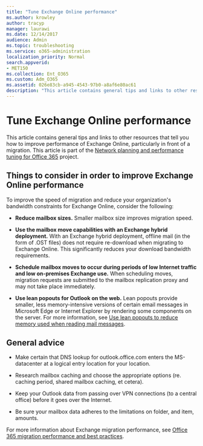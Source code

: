 ```yaml
---
title: "Tune Exchange Online performance"
ms.author: krowley
author: tracyp
manager: laurawi
ms.date: 12/14/2017
audience: Admin
ms.topic: troubleshooting
ms.service: o365-administration
localization_priority: Normal
search.appverid:
- MET150
ms.collection: Ent_O365
ms.custom: Adm_O365
ms.assetid: 026e83cb-a945-4543-97b0-a8af6e80ac61
description: "This article contains general tips and links to other resources that tell you how to improve performance of Exchange Online."
---
```


# Tune Exchange Online performance

This article contains general tips and links to other resources that tell you how to improve performance of Exchange Online, particularly in front of a migration. This article is part of the [Network planning and performance tuning for Office 365](https://aka.ms/tune) project.
   
## Things to consider in order to improve Exchange Online performance

To improve the speed of migration and reduce your organization's bandwidth constraints for Exchange Online, consider the following:
  
- **Reduce mailbox sizes.** Smaller mailbox size improves migration speed. 
    
- **Use the mailbox move capabilities with an Exchange hybrid deployment.** With an Exchange hybrid deployment, offline mail (in the form of .OST files) does not require re-download when migrating to Exchange Online. This significantly reduces your download bandwidth requirements. 
    
- **Schedule mailbox moves to occur during periods of low Internet traffic and low on-premises Exchange use.** When scheduling moves, migration requests are submitted to the mailbox replication proxy and may not take place immediately. 
    
- **Use lean popouts for Outlook on the web.** Lean popouts provide smaller, less memory-intensive versions of certain email messages in Microsoft Edge or Internet Explorer by rendering some components on the server. For more information, see [Use lean popouts to reduce memory used when reading mail messages](https://support.office.com/article/a6d6ba01-2562-4c3d-a8f1-78748dd506cf).


## General advice

- Make certain that DNS lookup for outlook.office.com enters the MS-datacenter at a logical entry location for your location.

- Research mailbox caching and choose the appropriate options (re. caching period, shared mailbox caching, et cetera).

- Keep your Outlook data from passing over VPN connections (to a central office) before it goes over the Internet.

- Be sure your mailbox data adheres to the limitations on folder, and item, amounts.
    
For more information about Exchange migration performance, see [Office 365 migration performance and best practices](https://support.office.com/article/d9acb371-fd6c-4c14-aa8e-db5cbe39aa57).
  

